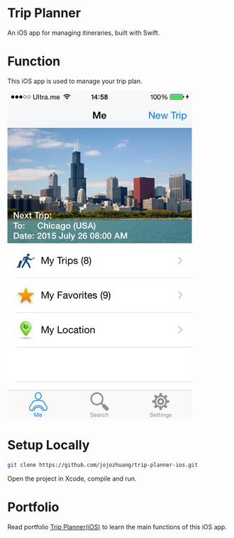 # Trip Planner
An iOS app for managing itineraries, built with Swift.

# Function
This iOS app is used to manage your trip plan.

![image](/Resources/index.png)

# Setup Locally
```bash
git clone https://github.com/jojozhuang/trip-planner-ios.git
```
Open the project in Xcode, compile and run.

# Portfolio
Read portfolio [Trip Planner(iOS)](http://jojozhuang.github.io/portfolio/trip-planner-ios/) to learn the main functions of this iOS app.
